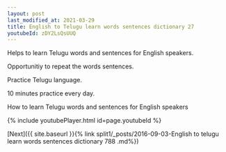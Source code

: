 ```yaml
---
layout: post
last_modified_at: 2021-03-29
title: English to Telugu learn words sentences dictionary 27 
youtubeId: zDY2LsQsUUQ
---
```

 
 
Helps to learn Telugu words and sentences for English speakers.

Opportunitiy to repeat the words sentences. 

Practice Telugu language. 
 
10 minutes practice every day. 
 
How to learn Telugu words and sentences for English speakers 
 
{% include youtubePlayer.html id=page.youtubeId %}
 
 
[Next]({{ site.baseurl }}{% link  split1/_posts/2016-09-03-English to telugu learn words sentences dictionary 788 .md%})
 
